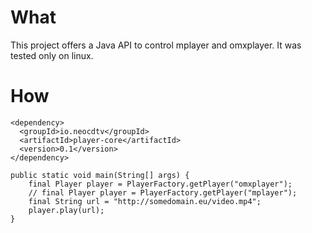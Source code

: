 What
=====
This project offers a Java API to control mplayer and omxplayer. It was tested only on linux. 

How
=====
    <dependency>
      <groupId>io.neocdtv</groupId>
      <artifactId>player-core</artifactId>
      <version>0.1</version>
    </dependency>
    
    public static void main(String[] args) {
        final Player player = PlayerFactory.getPlayer("omxplayer");
        // final Player player = PlayerFactory.getPlayer("mplayer");
        final String url = "http://somedomain.eu/video.mp4";
        player.play(url);
    }
